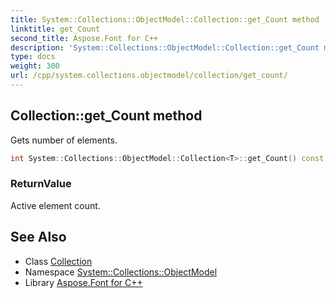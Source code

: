 ```yaml
---
title: System::Collections::ObjectModel::Collection::get_Count method
linktitle: get_Count
second_title: Aspose.Font for C++
description: 'System::Collections::ObjectModel::Collection::get_Count method. Gets number of elements in C++.'
type: docs
weight: 300
url: /cpp/system.collections.objectmodel/collection/get_count/
---
```

## Collection::get_Count method


Gets number of elements.

```cpp
int System::Collections::ObjectModel::Collection<T>::get_Count() const override
```


### ReturnValue

Active element count.

## See Also

* Class [Collection](../)
* Namespace [System::Collections::ObjectModel](../../)
* Library [Aspose.Font for C++](../../../)
